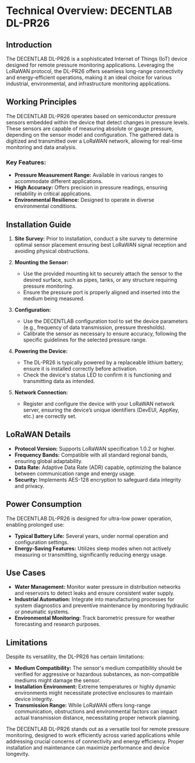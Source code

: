 # Technical Overview: DECENTLAB DL-PR26

## Introduction

The DECENTLAB DL-PR26 is a sophisticated Internet of Things (IoT) device designed for remote pressure monitoring applications. Leveraging the LoRaWAN protocol, the DL-PR26 offers seamless long-range connectivity and energy-efficient operations, making it an ideal choice for various industrial, environmental, and infrastructure monitoring applications.

## Working Principles

The DECENTLAB DL-PR26 operates based on semiconductor pressure sensors embedded within the device that detect changes in pressure levels. These sensors are capable of measuring absolute or gauge pressure, depending on the sensor model and configuration. The gathered data is digitized and transmitted over a LoRaWAN network, allowing for real-time monitoring and data analysis.

### Key Features:

- **Pressure Measurement Range:** Available in various ranges to accommodate different applications.
- **High Accuracy:** Offers precision in pressure readings, ensuring reliability in critical applications.
- **Environmental Resilience:** Designed to operate in diverse environmental conditions.

## Installation Guide

1. **Site Survey:** Prior to installation, conduct a site survey to determine optimal sensor placement ensuring best LoRaWAN signal reception and avoiding physical obstructions.

2. **Mounting the Sensor:**
   - Use the provided mounting kit to securely attach the sensor to the desired surface, such as pipes, tanks, or any structure requiring pressure monitoring.
   - Ensure the pressure port is properly aligned and inserted into the medium being measured.

3. **Configuration:**
   - Use the DECENTLAB configuration tool to set the device parameters (e.g., frequency of data transmission, pressure thresholds).
   - Calibrate the sensor as necessary to ensure accuracy, following the specific guidelines for the selected pressure range.

4. **Powering the Device:**
   - The DL-PR26 is typically powered by a replaceable lithium battery; ensure it is installed correctly before activation.
   - Check the device's status LED to confirm it is functioning and transmitting data as intended.

5. **Network Connection:**
   - Register and configure the device with your LoRaWAN network server, ensuring the device’s unique identifiers (DevEUI, AppKey, etc.) are correctly set.

## LoRaWAN Details

- **Protocol Version:** Supports LoRaWAN specification 1.0.2 or higher.
- **Frequency Bands:** Compatible with all standard regional bands, ensuring global adaptability.
- **Data Rate:** Adaptive Data Rate (ADR) capable, optimizing the balance between communication range and energy usage.
- **Security:** Implements AES-128 encryption to safeguard data integrity and privacy.

## Power Consumption

The DECENTLAB DL-PR26 is designed for ultra-low power operation, enabling prolonged use:

- **Typical Battery Life:** Several years, under normal operation and configuration settings.
- **Energy-Saving Features:** Utilizes sleep modes when not actively measuring or transmitting, significantly reducing energy usage.

## Use Cases

- **Water Management:** Monitor water pressure in distribution networks and reservoirs to detect leaks and ensure consistent water supply.
- **Industrial Automation:** Integrate into manufacturing processes for system diagnostics and preventive maintenance by monitoring hydraulic or pneumatic systems.
- **Environmental Monitoring:** Track barometric pressure for weather forecasting and research purposes.
  
## Limitations

Despite its versatility, the DL-PR26 has certain limitations:

- **Medium Compatibility:** The sensor's medium compatibility should be verified for aggressive or hazardous substances, as non-compatible mediums might damage the sensor.
- **Installation Environment:** Extreme temperatures or highly dynamic environments might necessitate protective enclosures to maintain device integrity.
- **Transmission Range:** While LoRaWAN offers long-range communication, obstructions and environmental factors can impact actual transmission distance, necessitating proper network planning.
  
The DECENTLAB DL-PR26 stands out as a versatile tool for remote pressure monitoring, designed to work efficiently across varied applications while addressing crucial concerns of connectivity and energy efficiency. Proper installation and maintenance can maximize performance and device longevity.